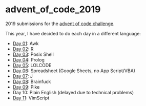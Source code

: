 # advent_of_code_2019

2019 submissions for the [advent of code challenge](https://adventofcode.com/2019).

This year, I have decided to do each day in a different language:
  - [Day 01](https://github.com/nitnelave/advent_of_code_2019/tree/master/01): Awk
  - [Day 02](https://github.com/nitnelave/advent_of_code_2019/tree/master/02): R
  - [Day 03](https://github.com/nitnelave/advent_of_code_2019/tree/master/03): Posix Shell
  - [Day 04](https://github.com/nitnelave/advent_of_code_2019/tree/master/04): Prolog
  - [Day 05](https://github.com/nitnelave/advent_of_code_2019/tree/master/05): LOLCODE
  - [Day 06](https://github.com/nitnelave/advent_of_code_2019/tree/master/06): Spreadsheet (Google Sheets, no App Script/VBA)
  - [Day 07](https://github.com/nitnelave/advent_of_code_2019/tree/master/07): J
  - [Day 08](https://github.com/nitnelave/advent_of_code_2019/tree/master/08): Brainfuck
  - [Day 09](https://github.com/nitnelave/advent_of_code_2019/tree/master/09): Pike
  - Day 10: Plain English (delayed due to technical problems)
  - [Day 11](https://github.com/nitnelave/advent_of_code_2019/tree/master/11): VimScript
